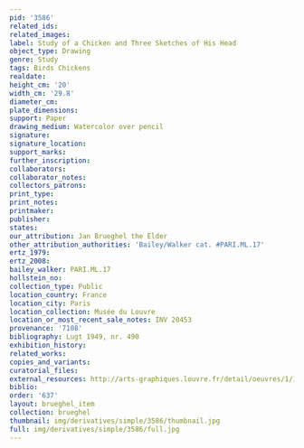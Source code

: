 ```yaml
---
pid: '3586'
related_ids: 
related_images: 
label: Study of a Chicken and Three Sketches of His Head
object_type: Drawing
genre: Study
tags: Birds Chickens
realdate: 
height_cm: '20'
width_cm: '29.8'
diameter_cm: 
plate_dimensions: 
support: Paper
drawing_medium: Watercolor over pencil
signature: 
signature_location: 
support_marks: 
further_inscription: 
collaborators: 
collaborator_notes: 
collectors_patrons: 
print_type: 
print_notes: 
printmaker: 
publisher: 
states: 
our_attribution: Jan Brueghel the Elder
other_attribution_authorities: 'Bailey/Walker cat. #PARI.ML.17'
ertz_1979: 
ertz_2008: 
bailey_walker: PARI.ML.17
hollstein_no: 
collection_type: Public
location_country: France
location_city: Paris
location_collection: Musée du Louvre
location_or_most_recent_sale_notes: INV 20453
provenance: '7108'
bibliography: Lugt 1949, nr. 490
exhibition_history: 
related_works: 
copies_and_variants: 
curatorial_files: 
external_resources: http://arts-graphiques.louvre.fr/detail/oeuvres/1/110649-Etude-dune-poule-et-trois-croquis-de-sa-tete
biblio: 
order: '637'
layout: brueghel_item
collection: brueghel
thumbnail: img/derivatives/simple/3586/thumbnail.jpg
full: img/derivatives/simple/3586/full.jpg
---
```

